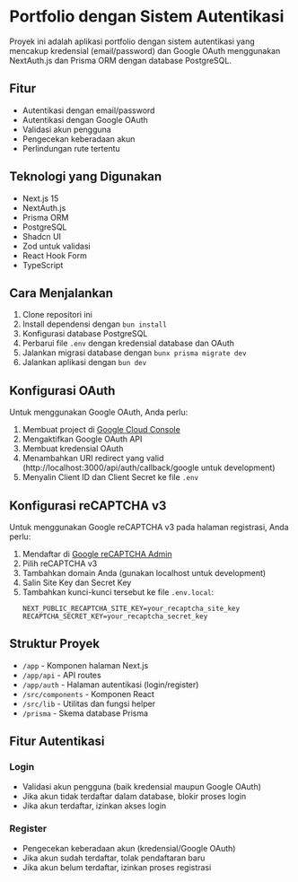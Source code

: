 # Portfolio dengan Sistem Autentikasi

Proyek ini adalah aplikasi portfolio dengan sistem autentikasi yang mencakup kredensial (email/password) dan Google OAuth menggunakan NextAuth.js dan Prisma ORM dengan database PostgreSQL.

## Fitur

- Autentikasi dengan email/password
- Autentikasi dengan Google OAuth
- Validasi akun pengguna
- Pengecekan keberadaan akun
- Perlindungan rute tertentu

## Teknologi yang Digunakan

- Next.js 15
- NextAuth.js
- Prisma ORM
- PostgreSQL
- Shadcn UI
- Zod untuk validasi
- React Hook Form
- TypeScript

## Cara Menjalankan

1. Clone repositori ini
2. Install dependensi dengan `bun install`
3. Konfigurasi database PostgreSQL
4. Perbarui file `.env` dengan kredensial database dan OAuth
5. Jalankan migrasi database dengan `bunx prisma migrate dev`
6. Jalankan aplikasi dengan `bun dev`

## Konfigurasi OAuth

Untuk menggunakan Google OAuth, Anda perlu:

1. Membuat project di [Google Cloud Console](https://console.cloud.google.com/)
2. Mengaktifkan Google OAuth API
3. Membuat kredensial OAuth
4. Menambahkan URI redirect yang valid (http://localhost:3000/api/auth/callback/google untuk development)
5. Menyalin Client ID dan Client Secret ke file `.env`

## Konfigurasi reCAPTCHA v3

Untuk menggunakan Google reCAPTCHA v3 pada halaman registrasi, Anda perlu:

1. Mendaftar di [Google reCAPTCHA Admin](https://www.google.com/recaptcha/admin)
2. Pilih reCAPTCHA v3
3. Tambahkan domain Anda (gunakan localhost untuk development)
4. Salin Site Key dan Secret Key
5. Tambahkan kunci-kunci tersebut ke file `.env.local`:
   ```
   NEXT_PUBLIC_RECAPTCHA_SITE_KEY=your_recaptcha_site_key
   RECAPTCHA_SECRET_KEY=your_recaptcha_secret_key
   ```

## Struktur Proyek

- `/app` - Komponen halaman Next.js
- `/app/api` - API routes
- `/app/auth` - Halaman autentikasi (login/register)
- `/src/components` - Komponen React
- `/src/lib` - Utilitas dan fungsi helper
- `/prisma` - Skema database Prisma

## Fitur Autentikasi

### Login

- Validasi akun pengguna (baik kredensial maupun Google OAuth)
- Jika akun tidak terdaftar dalam database, blokir proses login
- Jika akun terdaftar, izinkan akses login

### Register

- Pengecekan keberadaan akun (kredensial/Google OAuth)
- Jika akun sudah terdaftar, tolak pendaftaran baru
- Jika akun belum terdaftar, izinkan proses registrasi
